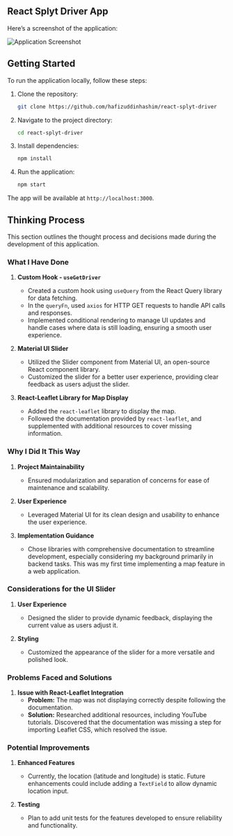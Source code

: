 ## React Splyt Driver App

Here’s a screenshot of the application:

![Application Screenshot](screenshots/screenshot-react-splyt-driver-app.png)

## Getting Started

To run the application locally, follow these steps:

1. Clone the repository:
    ```bash
    git clone https://github.com/hafizuddinhashim/react-splyt-driver
    ```

2. Navigate to the project directory:
    ```bash
    cd react-splyt-driver
    ```

3. Install dependencies:
    ```bash
    npm install
    ```

4. Run the application:
    ```bash
    npm start
    ```

The app will be available at `http://localhost:3000`.

## Thinking Process

This section outlines the thought process and decisions made during the development of this application.

### What I Have Done

1. **Custom Hook - `useGetDriver`**
    - Created a custom hook using `useQuery` from the React Query library for data fetching.
    - In the `queryFn`, used `axios` for HTTP GET requests to handle API calls and responses.
    - Implemented conditional rendering to manage UI updates and handle cases where data is still loading, ensuring a smooth user experience.

2. **Material UI Slider**
    - Utilized the Slider component from Material UI, an open-source React component library.
    - Customized the slider for a better user experience, providing clear feedback as users adjust the slider.

3. **React-Leaflet Library for Map Display**
    - Added the `react-leaflet` library to display the map.
    - Followed the documentation provided by `react-leaflet`, and supplemented with additional resources to cover missing information.

### Why I Did It This Way

1. **Project Maintainability**
    - Ensured modularization and separation of concerns for ease of maintenance and scalability.

2. **User Experience**
    - Leveraged Material UI for its clean design and usability to enhance the user experience.

3. **Implementation Guidance**
    - Chose libraries with comprehensive documentation to streamline development, especially considering my background primarily in backend tasks. This was my first time implementing a map feature in a web application.

### Considerations for the UI Slider

1. **User Experience**
    - Designed the slider to provide dynamic feedback, displaying the current value as users adjust it.

2. **Styling**
    - Customized the appearance of the slider for a more versatile and polished look.

### Problems Faced and Solutions

1. **Issue with React-Leaflet Integration**
    - **Problem:** The map was not displaying correctly despite following the documentation.
    - **Solution:** Researched additional resources, including YouTube tutorials. Discovered that the documentation was missing a step for importing Leaflet CSS, which resolved the issue.

### Potential Improvements

1. **Enhanced Features**
    - Currently, the location (latitude and longitude) is static. Future enhancements could include adding a `TextField` to allow dynamic location input.

2. **Testing**
    - Plan to add unit tests for the features developed to ensure reliability and functionality.

